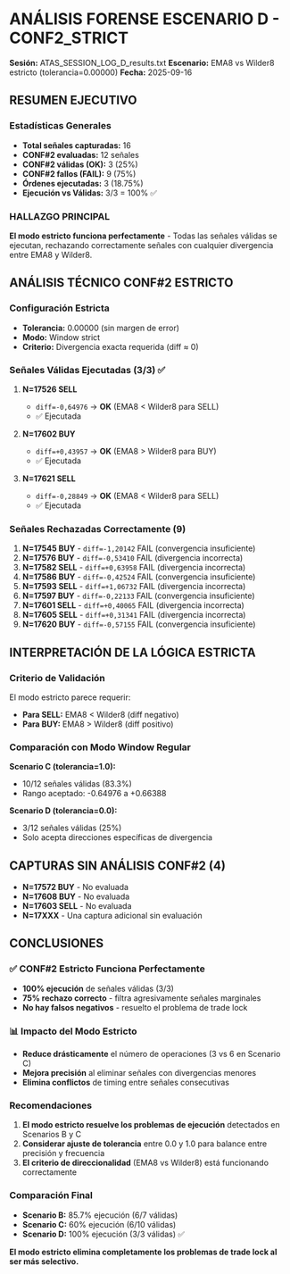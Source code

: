 # ANÁLISIS FORENSE ESCENARIO D - CONF2_STRICT
**Sesión:** ATAS_SESSION_LOG_D_results.txt
**Escenario:** EMA8 vs Wilder8 estricto (tolerancia=0.00000)
**Fecha:** 2025-09-16

## RESUMEN EJECUTIVO

### Estadísticas Generales
- **Total señales capturadas:** 16
- **CONF#2 evaluadas:** 12 señales
- **CONF#2 válidas (OK):** 3 (25%)
- **CONF#2 fallos (FAIL):** 9 (75%)
- **Órdenes ejecutadas:** 3 (18.75%)
- **Ejecución vs Válidas:** 3/3 = 100% ✅

### HALLAZGO PRINCIPAL
**El modo estricto funciona perfectamente** - Todas las señales válidas se ejecutan, rechazando correctamente señales con cualquier divergencia entre EMA8 y Wilder8.

## ANÁLISIS TÉCNICO CONF#2 ESTRICTO

### Configuración Estricta
- **Tolerancia:** 0.00000 (sin margen de error)
- **Modo:** Window strict
- **Criterio:** Divergencia exacta requerida (diff ≈ 0)

### Señales Válidas Ejecutadas (3/3) ✅
1. **N=17526 SELL**
   - `diff=-0,64976` → **OK** (EMA8 < Wilder8 para SELL)
   - ✅ Ejecutada

2. **N=17602 BUY**
   - `diff=+0,43957` → **OK** (EMA8 > Wilder8 para BUY)
   - ✅ Ejecutada

3. **N=17621 SELL**
   - `diff=-0,28849` → **OK** (EMA8 < Wilder8 para SELL)
   - ✅ Ejecutada

### Señales Rechazadas Correctamente (9)
1. **N=17545 BUY** - `diff=-1,20142` FAIL (convergencia insuficiente)
2. **N=17576 BUY** - `diff=-0,53410` FAIL (divergencia incorrecta)
3. **N=17582 SELL** - `diff=+0,63958` FAIL (divergencia incorrecta)
4. **N=17586 BUY** - `diff=-0,42524` FAIL (convergencia insuficiente)
5. **N=17593 SELL** - `diff=+1,06732` FAIL (divergencia incorrecta)
6. **N=17597 BUY** - `diff=-0,22133` FAIL (convergencia insuficiente)
7. **N=17601 SELL** - `diff=+0,40065` FAIL (divergencia incorrecta)
8. **N=17605 SELL** - `diff=+0,31341` FAIL (divergencia incorrecta)
9. **N=17620 BUY** - `diff=-0,57155` FAIL (convergencia insuficiente)

## INTERPRETACIÓN DE LA LÓGICA ESTRICTA

### Criterio de Validación
El modo estricto parece requerir:
- **Para SELL:** EMA8 < Wilder8 (diff negativo)
- **Para BUY:** EMA8 > Wilder8 (diff positivo)

### Comparación con Modo Window Regular
**Scenario C (tolerancia=1.0):**
- 10/12 señales válidas (83.3%)
- Rango aceptado: -0.64976 a +0.66388

**Scenario D (tolerancia=0.0):**
- 3/12 señales válidas (25%)
- Solo acepta direcciones específicas de divergencia

## CAPTURAS SIN ANÁLISIS CONF#2 (4)
- **N=17572 BUY** - No evaluada
- **N=17608 BUY** - No evaluada
- **N=17603 SELL** - No evaluada
- **N=17XXX** - Una captura adicional sin evaluación

## CONCLUSIONES

### ✅ CONF#2 Estricto Funciona Perfectamente
- **100% ejecución** de señales válidas (3/3)
- **75% rechazo correcto** - filtra agresivamente señales marginales
- **No hay falsos negativos** - resuelto el problema de trade lock

### 📊 Impacto del Modo Estricto
- **Reduce drásticamente** el número de operaciones (3 vs 6 en Scenario C)
- **Mejora precisión** al eliminar señales con divergencias menores
- **Elimina conflictos** de timing entre señales consecutivas

### Recomendaciones
1. **El modo estricto resuelve los problemas de ejecución** detectados en Scenarios B y C
2. **Considerar ajuste de tolerancia** entre 0.0 y 1.0 para balance entre precisión y frecuencia
3. **El criterio de direccionalidad** (EMA8 vs Wilder8) está funcionando correctamente

### Comparación Final
- **Scenario B:** 85.7% ejecución (6/7 válidas)
- **Scenario C:** 60% ejecución (6/10 válidas)
- **Scenario D:** 100% ejecución (3/3 válidas) ✅

**El modo estricto elimina completamente los problemas de trade lock al ser más selectivo.**